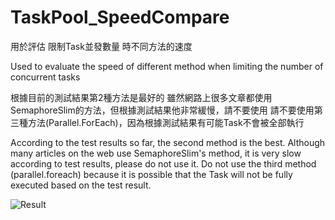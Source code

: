 # TaskPool_SpeedCompare
用於評估 限制Task並發數量 時不同方法的速度

Used to evaluate the speed of different method when limiting the number of concurrent tasks
 
根據目前的測試結果第2種方法是最好的
雖然網路上很多文章都使用SemaphoreSlim的方法，但根據測試結果他非常緩慢，請不要使用
請不要使用第三種方法(Parallel.ForEach)，因為根據測試結果有可能Task不會被全部執行

According to the test results so far, the second method is the best.
Although many articles on the web use SemaphoreSlim's method, it is very slow according to test results, please do not use it.
Do not use the third method (parallel.foreach) because it is possible that the Task will not be fully executed based on the test result.

![Result](https://user-images.githubusercontent.com/33422418/136525185-c605011d-5755-4f6b-a899-0d9a5d02f7c0.png)
